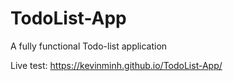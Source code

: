 # TodoList-App
A fully functional Todo-list application 

Live test: https://kevinminh.github.io/TodoList-App/

